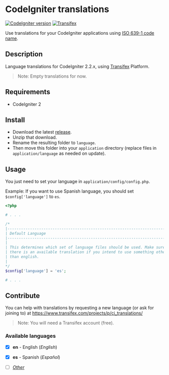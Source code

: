 # CodeIgniter translations
[![CodeIgniter version](https://img.shields.io/badge/ci-v0.2.3-yellow.svg)](https://github.com/bcit-ci/CodeIgniter)
[![Transifex](https://img.shields.io/badge/translate-Transifex-blue.svg)](https://www.transifex.com/projects/p/ci_translations)

Use translations for your CodeIgniter applications using [ISO 639-1 code name](http://www.loc.gov/standards/iso639-2/php/code_list.php).

## Description
Language translations for CodeIgniter 2.2.x, using [Transifex](https://www.transifex.com/projects/p/ci_translations/) Platform.

> Note: Empty translations for now.

## Requirements
- CodeIgniter 2

## Install
- Download the latest [release](https://github.com/nelson6e65/ci_language/releases).
- Unzip that download.
- Rename the resulting folder to `language`.
- Then move this folder into your `application` directory (replace files in `application/language` as needed on update).

## Usage
You just need to set your language in `application/config/config.php`.

Example: If you want to use Spanish language, you should set `$config['language']` to `es`.

```php
<?php

# . . .

/*
|--------------------------------------------------------------------------
| Default Language
|--------------------------------------------------------------------------
|
| This determines which set of language files should be used. Make sure
| there is an available translation if you intend to use something other
| than english.
|
*/
$config['language']	= 'es';

# . . .

```


## Contribute
You can help with translations by requesting a new language (or ask for joining to) at https://www.transifex.com/projects/p/ci_translations/

> Note: You will need a Transifex account (free).


### Available languages

- [x] **en** - English (*English*)
- [x] **es** - Spanish (*Español*)
- [ ] [*Other*](https://www.transifex.com/projects/p/ci_translations/)

